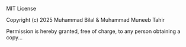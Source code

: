 MIT License

Copyright (c) 2025 Muhammad Bilal & Muhammad Muneeb Tahir

Permission is hereby granted, free of charge, to any person obtaining a copy...
